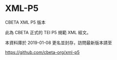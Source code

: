 # XML-P5
CBETA XML P5 版本

此為 CBETA 正式的 TEI P5 規範 XML 經文。

本資料庫於 2019-01-08 更名並封存，訪問最新版本請至

https://github.com/cbeta-org/xml-p5
